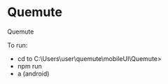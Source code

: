 # Quemute
Quemute 

To run: 
- cd to C:\Users\user\quemute\mobileUI\Quemute>
- npm run
- a (android)

